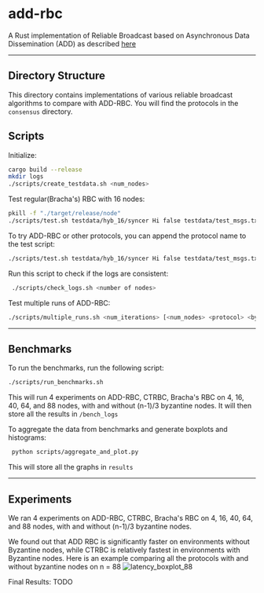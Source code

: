 # add-rbc
A Rust implementation of Reliable Broadcast based on Asynchronous Data Dissemination (ADD) as described [here](https://eprint.iacr.org/2021/777.pdf)

---
## Directory Structure

This directory contains implementations of various reliable broadcast algorithms to compare with ADD-RBC. You will find the protocols in the `consensus` directory. 

## Scripts

Initialize:
```bash
cargo build --release
mkdir logs
./scripts/create_testdata.sh <num_nodes>
```

Test regular(Bracha's) RBC with 16 nodes:
```bash
pkill -f "./target/release/node" 
./scripts/test.sh testdata/hyb_16/syncer Hi false testdata/test_msgs.txt rbc 16
```

To try ADD-RBC or other protocols, you can append the protocol name to the test script:
```bash
./scripts/test.sh testdata/hyb_16/syncer Hi false testdata/test_msgs.txt addrbc 16
```

Run this script to check if the logs are consistent:
```bash
 ./scripts/check_logs.sh <number of nodes>
```

Test multiple runs of ADD-RBC: 
```bash
./scripts/multiple_runs.sh <num_iterations> [<num_nodes> <protocol> <byzantine>]
```

---

## Benchmarks

To run the benchmarks, run the following script:
```bash
./scripts/run_benchmarks.sh
```
This will run 4 experiments on ADD-RBC, CTRBC, Bracha's RBC on 4, 16, 40, 64, and 88 nodes, with and without (n-1)/3 byzantine nodes. It will then store all the results in `/bench_logs`

To aggregate the data from benchmarks and generate boxplots and histograms:
```bash
 python scripts/aggregate_and_plot.py
```
This will store all the graphs in `results`

---

## Experiments
We ran 4 experiments on ADD-RBC, CTRBC, Bracha's RBC on 4, 16, 40, 64, and 88 nodes, with and without (n-1)/3 byzantine nodes.

We found out that ADD RBC is significantly faster on environments without Byzantine nodes, while CTRBC is relatively fastest in environments with Byzantine nodes. 
Here is an example comparing all the protocols with and without byzantine nodes on n = 88
![latency_boxplot_88](https://github.com/user-attachments/assets/6716a504-3bb9-4add-bfd7-a15c5905084d)


Final Results:
TODO
